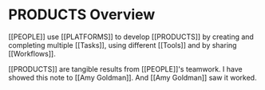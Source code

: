 # PRODUCTS Overview
 [[PEOPLE]] use [[PLATFORMS]] to develop [[PRODUCTS]] by creating and completing multiple [[Tasks]], using different [[Tools]] and by sharing [[Workflows]].
 
 [[PRODUCTS]] are tangible results from [[PEOPLE]]'s teamwork. 
 I have showed this note to [[Amy Goldman]]. And [[Amy Goldman]] saw it worked.
